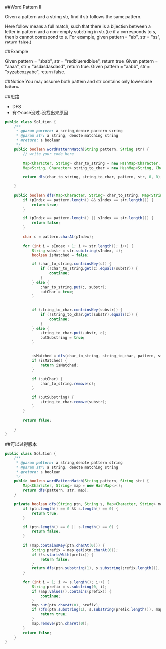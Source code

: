 ##Word Pattern II

  Given a pattern and a string str, find if str follows the same pattern.

  Here follow means a full match, such that there is a bijection between a letter in pattern and a non-empty substring in str.(i.e if a corresponds to s, then b cannot correspond to s. For example, given pattern = "ab", str = "ss", return false.)

##Example

  Given pattern = "abab", str = "redblueredblue", return true.
  Given pattern = "aaaa", str = "asdasdasdasd", return true.
  Given pattern = "aabb", str = "xyzabcxzyabc", return false.

##Notice
  You may assume both pattern and str contains only lowercase letters.
  
  
##思路
- DFS
- 有个case没过..没找出来原因

```java
public class Solution {
    /**
     * @param pattern: a string,denote pattern string
     * @param str: a string, denote matching string
     * @return: a boolean
     */
    public boolean wordPatternMatch(String pattern, String str) {
        // write your code here
        
        Map<Character, String> char_to_string = new HashMap<Character, String>();
        Map<String, Character> string_to_char = new HashMap<String, Character>();
        
        return dfs(char_to_string, string_to_char, pattern, str, 0, 0);
        
    }
    
    public boolean dfs(Map<Character, String> char_to_string, Map<String, Character> string_to_char, String pattern, String str, int pIndex, int sIndex) {
        if (pIndex == pattern.length() && sIndex == str.length()) {
            return true;
        }
        
        if (pIndex == pattern.length() || sIndex == str.length()) {
            return false;
        }
        
        char c = pattern.charAt(pIndex);
        
        for (int i = sIndex + 1; i <= str.length(); i++) {
            String substr = str.substring(sIndex, i);
            boolean isMatched = false;

            if (char_to_string.containsKey(c)) {
                if (!char_to_string.get(c).equals(substr)) {
                    continue;
                }
            } else {
                char_to_string.put(c, substr);
                putChar = true;
            }
            
            
            if (string_to_char.containsKey(substr)) {
                if (!string_to_char.get(substr).equals(c)) {
                    continue;
                }
            } else {
                string_to_char.put(substr, c);
                putSubstring = true;
            }
            
            
            isMatched = dfs(char_to_string, string_to_char, pattern, str, pIndex + 1, i);
            if (isMatched) {
                return isMatched;
            }
            
            if (putChar) {
                char_to_string.remove(c);
            }
            
            if (putSubstring) {
                string_to_char.remove(substr);
            }
        }
        
        return false;
        
    }
}
```

##可以过得版本
```java
public class Solution {
    /**
     * @param pattern: a string,denote pattern string
     * @param str: a string, denote matching string
     * @return: a boolean
     */
    public boolean wordPatternMatch(String pattern, String str) {
        Map<Character, String> map = new HashMap<>();
        return dfs(pattern, str, map);
    }
    
    private boolean dfs(String ptn, String s, Map<Character, String> map) {
        if (ptn.length() == 0 && s.length() == 0) {
            return true;
        }
        
        if (ptn.length() == 0 || s.length() == 0) {
            return false;
        }
        
        if (map.containsKey(ptn.charAt(0))) {
            String prefix = map.get(ptn.charAt(0));
            if (!s.startsWith(prefix)) {
                return false;
            }
            return dfs(ptn.substring(1), s.substring(prefix.length()), map);
        }
        
        for (int i = 1; i <= s.length(); i++) {
            String prefix = s.substring(0, i);
            if (map.values().contains(prefix)) {
                continue;
            }
            map.put(ptn.charAt(0), prefix);
            if (dfs(ptn.substring(1), s.substring(prefix.length()), map)) {
                return true;
            }
            map.remove(ptn.charAt(0));
        }
        return false;
    }
}
```
